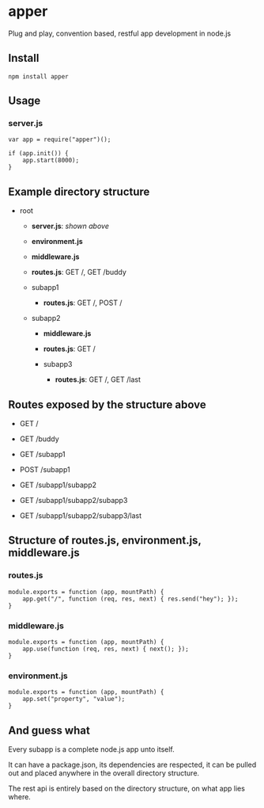 apper
=====

Plug and play, convention based, restful app development in node.js


Install
-------

`npm install apper`


Usage
-----

### server.js

    var app = require("apper")();

    if (app.init()) {
        app.start(8000);
    }

Example directory structure
-------

  - root
    - **server.js**: *shown above*
    - **environment.js**
    - **middleware.js**
    - **routes.js**: GET /, GET /buddy

    - subapp1
      - **routes.js**: GET /, POST /

    - subapp2
      - **middleware.js**
      - **routes.js**: GET /

      - subapp3
        - **routes.js**: GET /, GET /last

Routes exposed by the structure above
------

* GET  /
* GET  /buddy

* GET  /subapp1
* POST /subapp1

* GET  /subapp1/subapp2

* GET  /subapp1/subapp2/subapp3
* GET  /subapp1/subapp2/subapp3/last


Structure of routes.js, environment.js, middleware.js
---------

### routes.js

    module.exports = function (app, mountPath) {
        app.get("/", function (req, res, next) { res.send("hey"); });
    }

### middleware.js

    module.exports = function (app, mountPath) {
        app.use(function (req, res, next) { next(); });
    }

### environment.js

    module.exports = function (app, mountPath) {
        app.set("property", "value");
    }


And guess what
---------

Every subapp is a complete node.js app unto itself.

It can have a package.json, its dependencies are respected,
it can be pulled out and placed anywhere in the overall directory structure.

The rest api is entirely based on the directory structure, on what app lies where.

